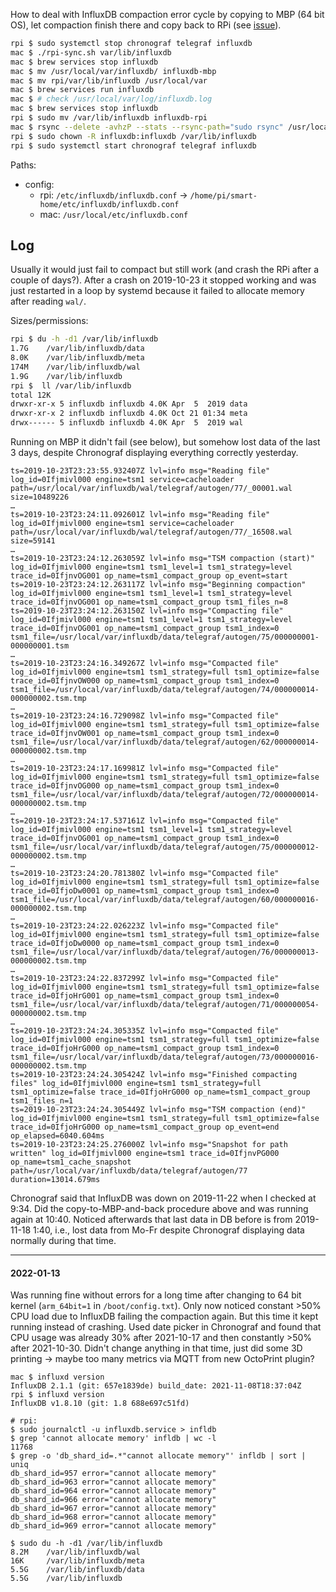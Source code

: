 How to deal with InfluxDB compaction error cycle by copying to MBP (64 bit OS), let compaction finish there and copy back to RPi (see [issue](https://github.com/influxdata/influxdb/issues/11339#issuecomment-525500034)).

~~~sh
rpi $ sudo systemctl stop chronograf telegraf influxdb
mac $ ./rpi-sync.sh var/lib/influxdb
mac $ brew services stop influxdb
mac $ mv /usr/local/var/influxdb/ influxdb-mbp
mac $ mv rpi/var/lib/influxdb /usr/local/var
mac $ brew services run influxdb
mac $ # check /usr/local/var/log/influxdb.log
mac $ brew services stop influxdb
rpi $ sudo mv /var/lib/influxdb influxdb-rpi
mac $ rsync --delete -avhzP --stats --rsync-path="sudo rsync" /usr/local/var/influxdb/ pi@rpi3.local:/var/lib/influxdb/
rpi $ sudo chown -R influxdb:influxdb /var/lib/influxdb
rpi $ sudo systemctl start chronograf telegraf influxdb
~~~

Paths:
- config:
  - rpi: `/etc/influxdb/influxdb.conf` -> `/home/pi/smart-home/etc/influxdb/influxdb.conf`
  - mac: `/usr/local/etc/influxdb.conf`


## Log

Usually it would just fail to compact but still work (and crash the RPi after a couple of days?).
After a crash on 2019-10-23 it stopped working and was just restarted in a loop by systemd because it failed to allocate memory after reading `wal/`.

Sizes/permissions:
~~~sh
rpi $ du -h -d1 /var/lib/influxdb
1.7G    /var/lib/influxdb/data
8.0K    /var/lib/influxdb/meta
174M    /var/lib/influxdb/wal
1.9G    /var/lib/influxdb
rpi $  ll /var/lib/influxdb
total 12K
drwxr-xr-x 5 influxdb influxdb 4.0K Apr  5  2019 data
drwxr-xr-x 2 influxdb influxdb 4.0K Oct 21 01:34 meta
drwx------ 5 influxdb influxdb 4.0K Apr  5  2019 wal
~~~

Running on MBP it didn't fail (see below), but somehow lost data of the last 3 days, despite Chronograf displaying everything correctly yesterday.
~~~
ts=2019-10-23T23:23:55.932407Z lvl=info msg="Reading file" log_id=0Ifjmivl000 engine=tsm1 service=cacheloader path=/usr/local/var/influxdb/wal/telegraf/autogen/77/_00001.wal size=10489226
…
ts=2019-10-23T23:24:11.092601Z lvl=info msg="Reading file" log_id=0Ifjmivl000 engine=tsm1 service=cacheloader path=/usr/local/var/influxdb/wal/telegraf/autogen/77/_16508.wal size=59141
…
ts=2019-10-23T23:24:12.263059Z lvl=info msg="TSM compaction (start)" log_id=0Ifjmivl000 engine=tsm1 tsm1_level=1 tsm1_strategy=level trace_id=0IfjnvOG001 op_name=tsm1_compact_group op_event=start
ts=2019-10-23T23:24:12.263117Z lvl=info msg="Beginning compaction" log_id=0Ifjmivl000 engine=tsm1 tsm1_level=1 tsm1_strategy=level trace_id=0IfjnvOG001 op_name=tsm1_compact_group tsm1_files_n=8
ts=2019-10-23T23:24:12.263150Z lvl=info msg="Compacting file" log_id=0Ifjmivl000 engine=tsm1 tsm1_level=1 tsm1_strategy=level trace_id=0IfjnvOG001 op_name=tsm1_compact_group tsm1_index=0 tsm1_file=/usr/local/var/influxdb/data/telegraf/autogen/75/000000001-000000001.tsm
…
ts=2019-10-23T23:24:16.349267Z lvl=info msg="Compacted file" log_id=0Ifjmivl000 engine=tsm1 tsm1_strategy=full tsm1_optimize=false trace_id=0IfjnvOW000 op_name=tsm1_compact_group tsm1_index=0 tsm1_file=/usr/local/var/influxdb/data/telegraf/autogen/74/000000014-000000002.tsm.tmp
…
ts=2019-10-23T23:24:16.729098Z lvl=info msg="Compacted file" log_id=0Ifjmivl000 engine=tsm1 tsm1_strategy=full tsm1_optimize=false trace_id=0IfjnvOW001 op_name=tsm1_compact_group tsm1_index=0 tsm1_file=/usr/local/var/influxdb/data/telegraf/autogen/62/000000014-000000002.tsm.tmp
…
ts=2019-10-23T23:24:17.169981Z lvl=info msg="Compacted file" log_id=0Ifjmivl000 engine=tsm1 tsm1_strategy=full tsm1_optimize=false trace_id=0IfjnvOG000 op_name=tsm1_compact_group tsm1_index=0 tsm1_file=/usr/local/var/influxdb/data/telegraf/autogen/72/000000014-000000002.tsm.tmp
…
ts=2019-10-23T23:24:17.537161Z lvl=info msg="Compacted file" log_id=0Ifjmivl000 engine=tsm1 tsm1_level=1 tsm1_strategy=level trace_id=0IfjnvOG001 op_name=tsm1_compact_group tsm1_index=0 tsm1_file=/usr/local/var/influxdb/data/telegraf/autogen/75/000000012-000000002.tsm.tmp
…
ts=2019-10-23T23:24:20.781380Z lvl=info msg="Compacted file" log_id=0Ifjmivl000 engine=tsm1 tsm1_strategy=full tsm1_optimize=false trace_id=0IfjoDw0001 op_name=tsm1_compact_group tsm1_index=0 tsm1_file=/usr/local/var/influxdb/data/telegraf/autogen/60/000000016-000000002.tsm.tmp
…
ts=2019-10-23T23:24:22.026223Z lvl=info msg="Compacted file" log_id=0Ifjmivl000 engine=tsm1 tsm1_strategy=full tsm1_optimize=false trace_id=0IfjoDw0000 op_name=tsm1_compact_group tsm1_index=0 tsm1_file=/usr/local/var/influxdb/data/telegraf/autogen/76/000000013-000000002.tsm.tmp
…
ts=2019-10-23T23:24:22.837299Z lvl=info msg="Compacted file" log_id=0Ifjmivl000 engine=tsm1 tsm1_strategy=full tsm1_optimize=false trace_id=0IfjoHrG001 op_name=tsm1_compact_group tsm1_index=0 tsm1_file=/usr/local/var/influxdb/data/telegraf/autogen/71/000000054-000000002.tsm.tmp
…
ts=2019-10-23T23:24:24.305335Z lvl=info msg="Compacted file" log_id=0Ifjmivl000 engine=tsm1 tsm1_strategy=full tsm1_optimize=false trace_id=0IfjoHrG000 op_name=tsm1_compact_group tsm1_index=0 tsm1_file=/usr/local/var/influxdb/data/telegraf/autogen/73/000000016-000000002.tsm.tmp
ts=2019-10-23T23:24:24.305424Z lvl=info msg="Finished compacting files" log_id=0Ifjmivl000 engine=tsm1 tsm1_strategy=full tsm1_optimize=false trace_id=0IfjoHrG000 op_name=tsm1_compact_group tsm1_files_n=1
ts=2019-10-23T23:24:24.305449Z lvl=info msg="TSM compaction (end)" log_id=0Ifjmivl000 engine=tsm1 tsm1_strategy=full tsm1_optimize=false trace_id=0IfjoHrG000 op_name=tsm1_compact_group op_event=end op_elapsed=6040.604ms
ts=2019-10-23T23:24:25.276000Z lvl=info msg="Snapshot for path written" log_id=0Ifjmivl000 engine=tsm1 trace_id=0IfjnvPG000 op_name=tsm1_cache_snapshot path=/usr/local/var/influxdb/data/telegraf/autogen/77 duration=13014.679ms
~~~

Chronograf said that InfluxDB was down on 2019-11-22 when I checked at 9:34. Did the copy-to-MBP-and-back procedure above and was running again at 10:40. Noticed afterwards that last data in DB before is from 2019-11-18 1:40, i.e., lost data from Mo-Fr despite Chronograf displaying data normally during that time.

---

#### 2022-01-13
Was running fine without errors for a long time after changing to 64 bit kernel (`arm_64bit=1` in `/boot/config.txt`).
Only now noticed constant >50% CPU load due to InfluxDB failing the compaction again. But this time it kept running instead of crashing.
Used date picker in Chronograf and found that CPU usage was already 30% after 2021-10-17 and then constantly >50% after 2021-10-30.
Didn't change anything in that time, just did some 3D printing -> maybe too many metrics via MQTT from new OctoPrint plugin?

~~~console
mac $ influxd version
InfluxDB 2.1.1 (git: 657e1839de) build_date: 2021-11-08T18:37:04Z
rpi $ influxd version
InfluxDB v1.8.10 (git: 1.8 688e697c51fd)

# rpi:
$ sudo journalctl -u influxdb.service > infldb
$ grep 'cannot allocate memory' infldb | wc -l
11768
$ grep -o 'db_shard_id=.*"cannot allocate memory"' infldb | sort | uniq
db_shard_id=957 error="cannot allocate memory"
db_shard_id=963 error="cannot allocate memory"
db_shard_id=964 error="cannot allocate memory"
db_shard_id=966 error="cannot allocate memory"
db_shard_id=967 error="cannot allocate memory"
db_shard_id=968 error="cannot allocate memory"
db_shard_id=969 error="cannot allocate memory"

$ sudo du -h -d1 /var/lib/influxdb
8.2M    /var/lib/influxdb/wal
16K     /var/lib/influxdb/meta
5.5G    /var/lib/influxdb/data
5.5G    /var/lib/influxdb
~~~
